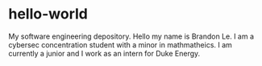 # hello-world
My software engineering depository.
Hello my name is Brandon Le. I am a cybersec concentration student with a minor in mathmatheics. I am currently a junior and I work as an intern for Duke Energy.
